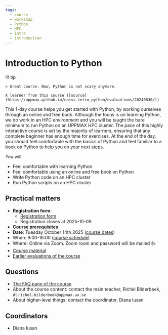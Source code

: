 ```yaml
---
tags:
  - course
  - workshop
  - Python
  - HPC
  - intro
  - introduction
---
```


# Introduction to Python

!!! tip

    > Great course. Now, Python is not scary anymore.

    A learner from this course ([source](https://uppmax.github.io/naiss_intro_python/evaluations/20240830/))

This 1-day course helps you get started with Python,
by working ourselves through an online and free book.
Although the focus is on learning Python,
we do work in an HPC environment
and you will be taught the bare minimum
to run Python on an UPPMAX HPC cluster.
The pace of this highly interactive course
is set by the majority of learners,
ensuring that any complete beginner
has enough time for exercises.
At the end of the day, you should feel comfortable with the basics
of Python and feel familiar to a book on Python to help you on your next steps.

You will:

- Feel comfortable with learning Python
- Feel comfortable using an online and free book on Python
- Write Python code on an HPC cluster
- Run Python scripts on an HPC cluster

## Practical matters

- **Registration form**:
    - [Registration form](https://docs.google.com/forms/d/e/1FAIpQLSfWKowS0EIBUBkTPXiWld717QfRH8iBN6J2hg5DMqRkMpY7Fg/viewform?usp=dialog)
    - Registration closes at 2025-10-09
- **[Course prerequisites](https://uppmax.github.io/naiss_intro_python/prereqs/)**
- **Date**: Tuesday October 14th 2025 ([course dates](https://uppmax.github.io/naiss_intro_python/course_dates/))
- When: 9:00-16:00 ([course schedule](https://uppmax.github.io/naiss_intro_python/schedule/))
- Where: Online via Zoom. Zoom room and password will be mailed :+1:
- [Course material](https://uppmax.github.io/naiss_intro_python/)
- [Earlier evaluations of the course](https://uppmax.github.io/naiss_intro_python/evaluations/)

## Questions

- [The FAQ page of the course](https://uppmax.github.io/naiss_intro_python/faq/)
- About the course content: contact the main teacher, Richèl Bilderbeek,
  at `richel.bilderbeek@uppmax.uu.se`
- About higher-level things: contact the coordinator, Diana Iusan

## Coordinators

- Diana Iusan
